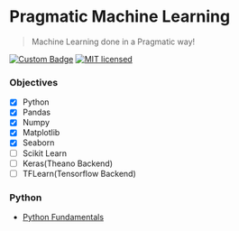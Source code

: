 # Pragmatic Machine Learning
> Machine Learning done in a Pragmatic way!

[![Custom Badge](https://img.shields.io/badge/Author-Abhijit%20Kar-brightgreen.svg)](https://abhijit-kar.github.io/)
[![MIT licensed](https://img.shields.io/badge/license-MIT-blue.svg)](https://opensource.org/licenses/mit-license.php)

### Objectives
- [x] Python
- [x] Pandas
- [x] Numpy
- [x] Matplotlib
- [x] Seaborn
- [ ] Scikit Learn
- [ ] Keras(Theano Backend)
- [ ] TFLearn(Tensorflow Backend)

### Python
- [Python Fundamentals](https://nbviewer.jupyter.org/github/Abhijit-Kar/pragmatic-ml/blob/master/Python/Python%20Fundamentals.ipynb)
